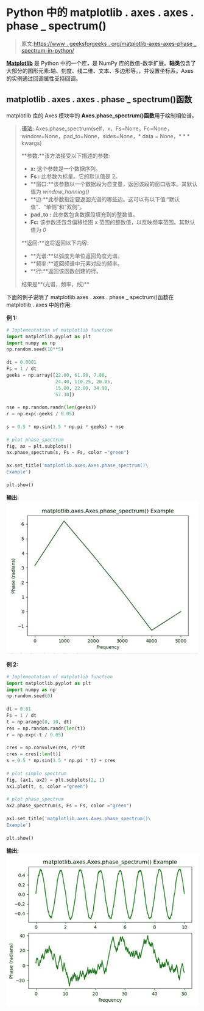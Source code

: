 # Python 中的 matplotlib . axes . axes . phase _ spectrum()

> 原文:[https://www . geeksforgeeks . org/matplotlib-axes-axes-phase _ spectrum-in-python/](https://www.geeksforgeeks.org/matplotlib-axes-axes-phase_spectrum-in-python/)

**[Matplotlib](https://www.geeksforgeeks.org/python-introduction-matplotlib/)** 是 Python 中的一个库，是 NumPy 库的数值-数学扩展。**轴类**包含了大部分的图形元素:轴、刻度、线二维、文本、多边形等。，并设置坐标系。Axes 的实例通过回调属性支持回调。

## matplotlib . axes . axes . phase _ spectrum()函数

matplotlib 库的 Axes 模块中的 **Axes.phase_spectrum()函数**用于绘制相位谱。

> **语法:** Axes.phase_spectrum(self，x，Fs=None，Fc=None，window=None，pad_to=None，sides=None，* data = None，* * * kwargs)
> 
> **参数:**该方法接受以下描述的参数:
> 
> *   **x:** 这个参数是一个数据序列。
> *   **Fs :** 此参数为标量。它的默认值是 2。
> *   **窗口:**该参数以一个数据段为自变量，返回该段的窗口版本。其默认值为 *window_hanning()*
> *   **边:**此参数指定要返回光谱的哪些边。这可以有以下值:“默认值”、“单侧”和“双侧”。
> *   **pad_to :** 此参数包含数据段填充到的整数值。
> *   **Fc:** 该参数还包含偏移绘图 x 范围的整数值，以反映频率范围。其默认值为 *0*
> 
> **返回:**这将返回以下内容:
> 
> *   **光谱:**以弧度为单位返回角度光谱。
> *   **频率:**返回频谱中元素对应的频率。
> *   **行:**返回该函数创建的行。
> 
> 结果是**(光谱，频率，线)**

下面的例子说明了 matplotlib.axes . axes . phase _ spectrum()函数在 matplotlib . axes 中的作用:

**例 1:**

```py
# Implementation of matplotlib function
import matplotlib.pyplot as plt
import numpy as np
np.random.seed(10**5)

dt = 0.0001
Fs = 1 / dt
geeks = np.array([22.00, 61.90, 7.80,
                  24.40, 110.25, 20.05,
                  15.00, 22.80, 34.90,
                  57.30])

nse = np.random.randn(len(geeks))
r = np.exp(-geeks / 0.05)

s = 0.5 * np.sin(1.5 * np.pi * geeks) + nse

# plot phase_spectrum
fig, ax = plt.subplots()
ax.phase_spectrum(s, Fs = Fs, color ="green")

ax.set_title('matplotlib.axes.Axes.phase_spectrum()\
Example')

plt.show()
```

**输出:**
![](img/c3d17d904222dd1006639412dae4ecf0.png)

**例 2:**

```py
# Implementation of matplotlib function
import matplotlib.pyplot as plt
import numpy as np
np.random.seed(0)

dt = 0.01
Fs = 1 / dt
t = np.arange(0, 10, dt)
res = np.random.randn(len(t))
r = np.exp(-t / 0.05)

cres = np.convolve(res, r)*dt
cres = cres[:len(t)]
s = 0.5 * np.sin(1.5 * np.pi * t) + cres

# plot simple spectrum
fig, (ax1, ax2) = plt.subplots(2, 1)
ax1.plot(t, s, color ="green")

# plot phase_spectrum
ax2.phase_spectrum(s, Fs = Fs, color ="green")

ax1.set_title('matplotlib.axes.Axes.phase_spectrum()\
Example')

plt.show()
```

**输出:**
![](img/c4122570173b8517674fe36a2fc60216.png)